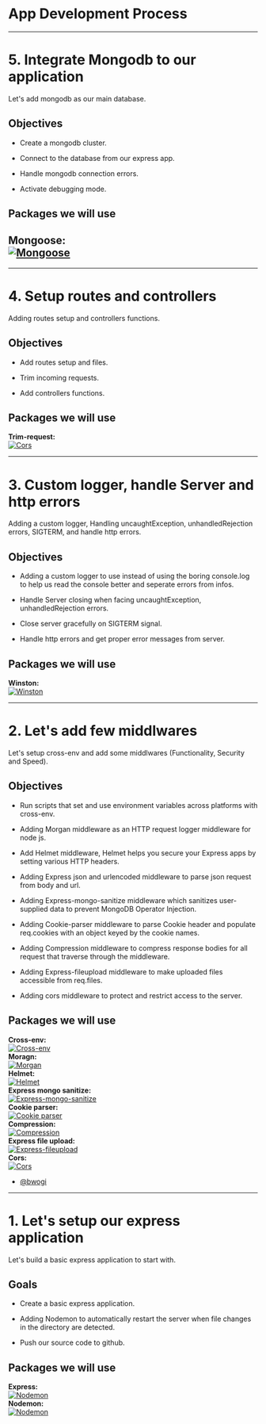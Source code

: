 # App Development Process

---

# 5. Integrate Mongodb to our application

Let's add mongodb as our main database.

## Objectives

- Create a mongodb cluster.

- Connect to the database from our express app.

- Handle mongodb connection errors.

- Activate debugging mode.

## Packages we will use

## **Mongoose:** <br/>[![Mongoose](https://img.shields.io/npm/v/mongoose.svg?logo=mongoose)](https://www.npmjs.com/package/mongoose)

---

# 4. Setup routes and controllers

Adding routes setup and controllers functions.

## Objectives

- Add routes setup and files.

- Trim incoming requests.

- Add controllers functions.

## Packages we will use

**Trim-request:** <br/>[![Cors](https://img.shields.io/npm/v/trim-request.svg?logo=trim-request)](https://www.npmjs.com/package/trim-request)

---

# 3. Custom logger, handle Server and http errors

Adding a custom logger, Handling uncaughtException, unhandledRejection errors, SIGTERM, and handle http errors.

## Objectives

- Adding a custom logger to use instead of using the boring console.log to help us read the console better and seperate errors from infos.

- Handle Server closing when facing uncaughtException, unhandledRejection errors.

- Close server gracefully on SIGTERM signal.

- Handle http errors and get proper error messages from server.

## Packages we will use

**Winston:** <br/>[![Winston](https://img.shields.io/npm/v/winston.svg?logo=winston)](https://www.npmjs.com/package/winston)

---

# 2. Let's add few middlwares

Let's setup cross-env and add some middlwares (Functionality, Security and Speed).

## Objectives

- Run scripts that set and use environment variables across platforms with cross-env.

- Adding Morgan middleware as an HTTP request logger middleware for node js.

- Add Helmet middleware, Helmet helps you secure your Express apps by setting various HTTP headers.

- Adding Express json and urlencoded middleware to parse json request from body and url.

- Adding Express-mongo-sanitize middleware which sanitizes user-supplied data to prevent MongoDB Operator Injection.

- Adding Cookie-parser middleware to parse Cookie header and populate req.cookies with an object keyed by the cookie names.

- Adding Compression middleware to compress response bodies for all request that traverse through the middleware.

- Adding Express-fileupload middleware to make uploaded files accessible from req.files.

- Adding cors middleware to protect and restrict access to the server.

## Packages we will use

**Cross-env:** <br/>[![Cross-env](https://img.shields.io/npm/v/cross-env.svg?logo=cross-env)](https://www.npmjs.com/package/cross-env)
<br/>
**Moragn:** <br/>[![Morgan](https://img.shields.io/npm/v/morgan.svg?logo=morgan)](https://www.npmjs.com/package/morgan)
<br/>
**Helmet:** <br/>[![Helmet](https://img.shields.io/npm/v/helmet.svg?logo=helmet)](https://www.npmjs.com/package/helmet)
<br/>
**Express mongo sanitize:**<br/>[![Express-mongo-sanitize](https://img.shields.io/npm/v/express-mongo-sanitize.svg?logo=express-mongo-sanitize)](https://www.npmjs.com/package/express-mongo-sanitize)
<br/>
**Cookie parser:** <br/>[![Cookie parser](https://img.shields.io/npm/v/cookie-parser.svg?logo=cookie-parser)](https://www.npmjs.com/package/cookie-parser)
<br/>
**Compression:** <br/>[![Compression](https://img.shields.io/npm/v/compression.svg?logo=compression)](https://www.npmjs.com/package/compression)
<br/>
**Express file upload:** <br/>[![Express-fileupload](https://img.shields.io/npm/v/express-fileupload.svg?logo=express-fileupload)](https://www.npmjs.com/package/express-fileupload)
<br/>
**Cors:** <br/>[![Cors](https://img.shields.io/npm/v/cors.svg?logo=cors)](https://www.npmjs.com/package/cors)

- [@bwogi](https://www.github.com/bwogi)

---

# 1. Let's setup our express application

Let's build a basic express application to start with.

## Goals

- Create a basic express application.

- Adding Nodemon to automatically restart the server when file changes in the directory are detected.

- Push our source code to github.

## Packages we will use

**Express:** <br/>[![Nodemon](https://img.shields.io/npm/v/express.svg?logo=express)](https://www.npmjs.com/package/express)
<br/>
**Nodemon:** <br/>[![Nodemon](https://img.shields.io/npm/v/nodemon.svg?logo=nodemon)](https://www.npmjs.com/package/nodemon)

